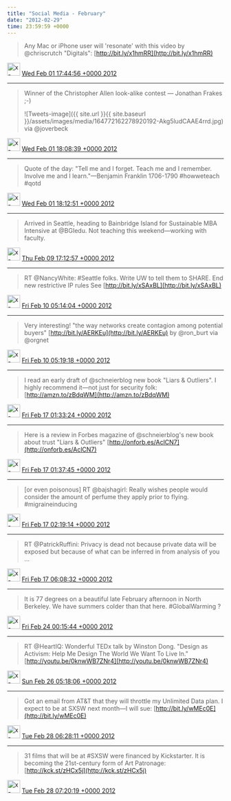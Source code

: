 ```yaml
---    
title: "Social Media - February"
date: "2012-02-29"
time: 23:59:59 +0000
---
```


> Any Mac or iPhone user will 'resonate' with this video by @chriscrutch "Digitals": [http://bit.ly/x1hmRR](http://bit.ly/x1hmRR)

<img src="{{ site.url }}{{ site.baseurl }}/assets/images/media/tweet.ico" alt="x-icon" width="30" /> [Wed Feb 01 17:44:56 +0000 2012](https://twitter.com/ChristopherA/status/164766193570422784)

----



> Winner of the Christopher Allen look-alike contest — Jonathan Frakes ;-) 
> 
> ![Tweets-image]({{ site.url }}{{ site.baseurl }}/assets/images/media/164772162278920192-Akg5ludCAAE4rrd.jpg) via @joverbeck

<img src="{{ site.url }}{{ site.baseurl }}/assets/images/media/tweet.ico" alt="x-icon" width="30" /> [Wed Feb 01 18:08:39 +0000 2012](https://twitter.com/ChristopherA/status/164772162278920192)

----

> Quote of the day: "Tell me and I forget. Teach me and I remember. Involve me and I learn."—Benjamin Franklin 1706-1790 #howweteach #qotd

<img src="{{ site.url }}{{ site.baseurl }}/assets/images/media/tweet.ico" alt="x-icon" width="30" /> [Wed Feb 01 18:12:51 +0000 2012](https://twitter.com/ChristopherA/status/164773217712607232)

----

> Arrived in Seattle, heading to Bainbridge Island for Sustainable MBA Intensive at @BGIedu. Not teaching this weekend—working with faculty.

<img src="{{ site.url }}{{ site.baseurl }}/assets/images/media/tweet.ico" alt="x-icon" width="30" /> [Thu Feb 09 17:12:57 +0000 2012](https://twitter.com/ChristopherA/status/167657247776833536)

----

> RT @NancyWhite: #Seattle folks. Write UW to tell them to SHARE. End new restrictive IP rules  See [http://bit.ly/xSAxBL](http://bit.ly/xSAxBL)

<img src="{{ site.url }}{{ site.baseurl }}/assets/images/media/tweet.ico" alt="x-icon" width="30" /> [Fri Feb 10 05:14:04 +0000 2012](https://twitter.com/ChristopherA/status/167838723613003777)

----

> Very interesting! "the way networks create contagion among potential buyers" [http://bit.ly/AERKEu](http://bit.ly/AERKEu) by @ron_burt via @orgnet

<img src="{{ site.url }}{{ site.baseurl }}/assets/images/media/tweet.ico" alt="x-icon" width="30" /> [Fri Feb 10 05:19:18 +0000 2012](https://twitter.com/ChristopherA/status/167840039970156545)

----

> I read an early draft of @schneierblog new book "Liars & Outliers". I highly recommend it—not just for security folk: [http://amzn.to/zBdqWM](http://amzn.to/zBdqWM)

<img src="{{ site.url }}{{ site.baseurl }}/assets/images/media/tweet.ico" alt="x-icon" width="30" /> [Fri Feb 17 01:33:24 +0000 2012](https://twitter.com/ChristopherA/status/170319903486783488)

----

> Here is a review in Forbes magazine of @schneierblog's new book about trust "Liars & Outliers" [http://onforb.es/AclCN7](http://onforb.es/AclCN7)

<img src="{{ site.url }}{{ site.baseurl }}/assets/images/media/tweet.ico" alt="x-icon" width="30" /> [Fri Feb 17 01:37:45 +0000 2012](https://twitter.com/ChristopherA/status/170320999970115584)

----

> [or even poisonous] RT @bajshagirl: Really wishes people would consider the amount of perfume they apply prior to flying. #migraineinducing

<img src="{{ site.url }}{{ site.baseurl }}/assets/images/media/tweet.ico" alt="x-icon" width="30" /> [Fri Feb 17 02:19:14 +0000 2012](https://twitter.com/ChristopherA/status/170331441706700800)

----

> RT @PatrickRuffini: Privacy is dead not because private data will be exposed but because of what can be inferred in from analysis of you ...

<img src="{{ site.url }}{{ site.baseurl }}/assets/images/media/tweet.ico" alt="x-icon" width="30" /> [Fri Feb 17 06:08:32 +0000 2012](https://twitter.com/ChristopherA/status/170389143073996800)

----

> It is 77 degrees on a beautiful late February afternoon in North Berkeley. We have summers colder than that here. #GlobalWarming ?

<img src="{{ site.url }}{{ site.baseurl }}/assets/images/media/tweet.ico" alt="x-icon" width="30" /> [Fri Feb 24 00:15:44 +0000 2012](https://twitter.com/ChristopherA/status/172837076495110147)

----

> RT @HeartIQ: Wonderful TEDx talk by Winston Dong. "Design as Activism: Help Me Design The World We Want To Live In." [http://youtu.be/0knwWB7ZNr4](http://youtu.be/0knwWB7ZNr4)

<img src="{{ site.url }}{{ site.baseurl }}/assets/images/media/tweet.ico" alt="x-icon" width="30" /> [Sun Feb 26 05:18:06 +0000 2012](https://twitter.com/ChristopherA/status/173637945499189249)

----

> Got an email from AT&T that they will throttle my Unlimited Data plan. I expect to be at SXSW next month—I will sue: [http://bit.ly/wMEc0E](http://bit.ly/wMEc0E)

<img src="{{ site.url }}{{ site.baseurl }}/assets/images/media/tweet.ico" alt="x-icon" width="30" /> [Tue Feb 28 06:28:11 +0000 2012](https://twitter.com/ChristopherA/status/174380357569871873)

----

> 31 films that will be at #SXSW were financed by Kickstarter. It is becoming the 21st-century form of Art Patronage: [http://kck.st/zHCx5j](http://kck.st/zHCx5j)

<img src="{{ site.url }}{{ site.baseurl }}/assets/images/media/tweet.ico" alt="x-icon" width="30" /> [Tue Feb 28 07:20:19 +0000 2012](https://twitter.com/ChristopherA/status/174393475930914816)